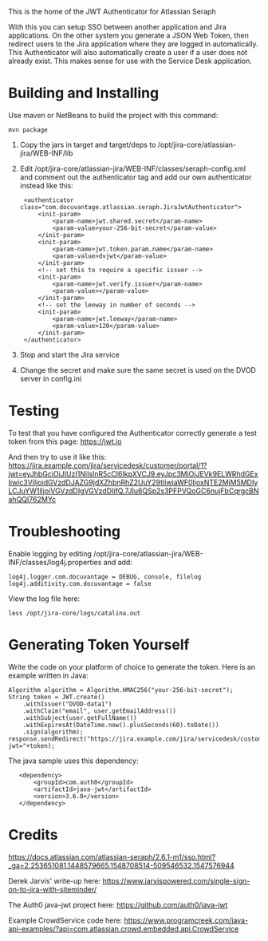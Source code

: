 This is the home of the JWT Authenticator for Atlassian Seraph

With this you can setup SSO between another application and Jira applications. On the other system you generate a JSON Web Token, then redirect users to the Jira application where they are logged in automatically. This Authenticator will also automatically create a user if a user does not already exist. This makes sense for use with the Service Desk application.

# Building and Installing

Use maven or NetBeans to build the project with this command:

    mvn package

1. Copy the jars in target and target/deps to /opt/jira-core/atlassian-jira/WEB-INF/lib

2. Edit /opt/jira-core/atlassian-jira/WEB-INF/classes/seraph-config.xml and comment out the authenticator tag and add our own authenticator instead like this:

        <authenticator class="com.docuvantage.atlassian.seraph.JiraJwtAuthenticator">
            <init-param>
                <param-name>jwt.shared.secret</param-name>
                <param-value>your-256-bit-secret</param-value>
            </init-param>
            <init-param>
                <param-name>jwt.token.param.name</param-name>
                <param-value>dvjwt</param-value>
            </init-param>
            <!-- set this to require a specific issuer -->
            <init-param>
                <param-name>jwt.verify.issuer</param-name>
                <param-value></param-value>
            </init-param>
            <!-- set the leeway in number of seconds -->
            <init-param>
                <param-name>jwt.leeway</param-name>
                <param-value>120</param-value>
            </init-param>
        </authenticator>

3. Stop and start the Jira service

4. Change the secret and make sure the same secret is used on the DVOD server in config.ini

# Testing

To test that you have configured the Authenticator correctly generate a test token from this page: https://jwt.io

And then try to use it like this: https://jira.example.com/jira/servicedesk/customer/portal/1?jwt=eyJhbGciOiJIUzI1NiIsInR5cCI6IkpXVCJ9.eyJpc3MiOiJEVk9ELWRhdGExIiwic3ViIjoidGVzdDJAZG9jdXZhbnRhZ2UuY29tIiwiaWF0IjoxNTE2MjM5MDIyLCJuYW1lIjoiVGVzdDIgVGVzdDIifQ.7JIu6QSp2s3PFPVQoGC6nujFbCqrgcBNahQQI762MYc

# Troubleshooting

Enable logging by editing /opt/jira-core/atlassian-jira/WEB-INF/classes/log4j.properties and add:

    log4j.logger.com.docuvantage = DEBUG, console, filelog
    log4j.additivity.com.docuvantage = false

View the log file here:

    less /opt/jira-core/logs/catalina.out

# Generating Token Yourself

Write the code on your platform of choice to generate the token. Here is an example written in Java:

    Algorithm algorithm = Algorithm.HMAC256("your-256-bit-secret");
    String token = JWT.create()
        .withIssuer("DVOD-data1")
        .withClaim("email", user.getEmailAddress())
        .withSubject(user.getFullName())
        .withExpiresAt(DateTime.now().plusSeconds(60).toDate())
        .sign(algorithm);
    response.sendRedirect("https://jira.example.com/jira/servicedesk/customer/portal/1?jwt="+token);

The java sample uses this dependency:

       <dependency>
           <groupId>com.auth0</groupId>
           <artifactId>java-jwt</artifactId>
           <version>3.6.0</version>
       </dependency>

# Credits

https://docs.atlassian.com/atlassian-seraph/2.6.1-m1/sso.html?_ga=2.253651081.1448579665.1548708514-509546532.1547576944

Derek Jarvis' write-up here: https://www.jarvispowered.com/single-sign-on-to-jira-with-siteminder/

The Auth0 java-jwt project here: https://github.com/auth0/java-jwt

Example CrowdService code here: https://www.programcreek.com/java-api-examples/?api=com.atlassian.crowd.embedded.api.CrowdService

